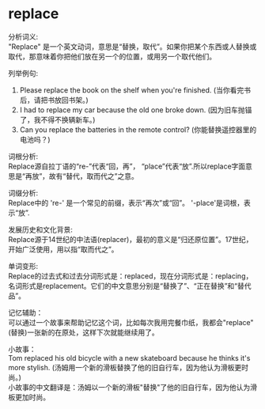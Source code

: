 # replace

分析词义:  
"Replace" 是一个英文动词，意思是“替换，取代”。如果你把某个东西或人替换或取代，那意味着你把他们放在另一个的位置，或用另一个取代他们。

  

列举例句:

  

1.  Please replace the book on the shelf when you're finished. (当你看完书后，请把书放回书架。)
2.  I had to replace my car because the old one broke down. (因为旧车抛锚了，我不得不换辆新车。)
3.  Can you replace the batteries in the remote control? (你能替换遥控器里的电池吗？)

  

词根分析:  
Replace源自拉丁语的“re-”代表“回，再”， “place”代表“放”.所以replace字面意思是“再放”，故有“替代，取而代之”之意。

  

词缀分析:  
Replace中的 're-' 是一个常见的前缀，表示“再次”或“回”。 '-place'是词根，表示“放”.

  

发展历史和文化背景:  
Replace源于14世纪的中法语(replacer)，最初的意义是“归还原位置”。17世纪，开始广泛使用，用以指“取而代之”。

  

单词变形:  
Replace的过去式和过去分词形式是：replaced，现在分词形式是：replacing，名词形式是replacement。它们的中文意思分别是“替换了”、“正在替换”和“替代品”。

  

记忆辅助：  
可以通过一个故事来帮助记忆这个词，比如每次我用完餐巾纸，我都会"replace"(替换)一张新的在原处，这样下次就能继续用了。

  

小故事：  
Tom replaced his old bicycle with a new skateboard because he thinks it's more stylish. (汤姆用一个新的滑板替换了他的旧自行车，因为他认为滑板更时尚。)  
小故事的中文翻译是：汤姆以一个新的滑板"替换"了他的旧自行车，因为他认为滑板更加时尚。
